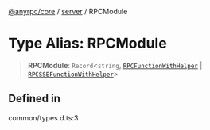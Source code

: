 [@anyrpc/core](../../modules.md) / [server](../index.md) / RPCModule

# Type Alias: RPCModule

> **RPCModule**: `Record`\<`string`, [`RPCFunctionWithHelper`](RPCFunctionWithHelper.md) \| [`RPCSSEFunctionWithHelper`](RPCSSEFunctionWithHelper.md)\>

## Defined in

common/types.d.ts:3
